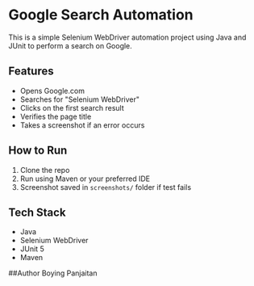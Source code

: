 # Google Search Automation

This is a simple Selenium WebDriver automation project using Java and JUnit to perform a search on Google.

## Features
- Opens Google.com
- Searches for "Selenium WebDriver"
- Clicks on the first search result
- Verifies the page title
- Takes a screenshot if an error occurs

## How to Run
1. Clone the repo
2. Run using Maven or your preferred IDE
3. Screenshot saved in `screenshots/` folder if test fails

## Tech Stack
- Java
- Selenium WebDriver
- JUnit 5
- Maven

##Author
Boying Panjaitan
